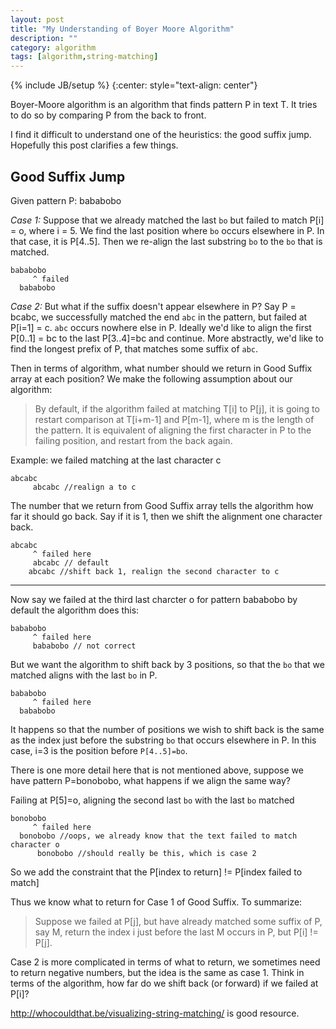 ```yaml
---
layout: post
title: "My Understanding of Boyer Moore Algorithm"
description: ""
category: algorithm
tags: [algorithm,string-matching]
---
```

{% include JB/setup %}
{:center: style="text-align: center"}

Boyer-Moore algorithm is an algorithm that finds pattern P in text T. It tries to do so by comparing P from the back to front. 

I find it difficult to understand one of the heuristics: the good suffix jump. Hopefully this post clarifies a few things. 


Good Suffix Jump
----
Given pattern P: bababobo

*Case 1:*
Suppose that we already matched the last `bo` but failed to match P[i] = o, where i = 5. We find the last position where `bo` occurs elsewhere in P. In that case, it is P[4..5]. Then we re-align the last substring `bo` to the `bo` that is matched. 
```
bababobo
     ^ failed
  bababobo
```

*Case 2:*
But what if the suffix doesn't appear elsewhere in P? 
Say P = bcabc, we successfully matched the end `abc` in the pattern, but failed at P[i=1] = c. `abc` occurs nowhere else in P. Ideally we'd like to align the first P[0..1] = bc to the last P[3..4]=bc and continue. More abstractly, we'd like to find the longest prefix of P, that matches some suffix of `abc`. 

Then in terms of algorithm, what number should we return in Good Suffix array at each position?
We make the following assumption about our algorithm: 

>By default, if the algorithm failed at matching T[i] to P[j], it is going to restart comparison at T[i+m-1] and P[m-1], where m is the length of the pattern. It is equivalent of aligning the first character in P to the failing position, and restart from the back again. 

Example: we failed matching at the last character c
```
abcabc
     abcabc //realign a to c
```

The number that we return from Good Suffix array tells the algorithm how far it should go back. Say if it is 1, then we shift the alignment one character back. 

```
abcabc
     ^ failed here
     abcabc // default
    abcabc //shift back 1, realign the second character to c
```


----------

Now say we failed at the third last charcter o for pattern bababobo
by default the algorithm does this:
```
bababobo
     ^ failed here
     bababobo // not correct
```

But we want the algorithm to shift back by 3 positions, so that the `bo` that we matched aligns with the last `bo` in P. 
```
bababobo
     ^ failed here
  bababobo
```
It happens so that the number of positions we wish to shift back is the same as the index just before the substring `bo` that occurs elsewhere in P. In this case, i=3 is the position before `P[4..5]=bo`. 

There is one more detail here that is not mentioned above, suppose we have pattern P=bonobobo, what happens if we align the same way? 

Failing at P[5]=o, aligning the second last `bo` with the last `bo` matched
```
bonobobo
     ^ failed here
  bonobobo //oops, we already know that the text failed to match character o 
      bonobobo //should really be this, which is case 2
```

So we add the constraint that the P[index to return] != P[index failed to match]

Thus we know what to return for Case 1 of Good Suffix. To summarize:
>Suppose we failed at P[j], but have already matched some suffix of P, say M, return the index i just before the last M occurs in P, but P[i] != P[j]. 

Case 2 is more complicated in terms of what to return, we sometimes need to return negative numbers, but the idea is the same as case 1. Think in terms of the algorithm, how far do we shift back (or forward) if we failed at P[i]? 

http://whocouldthat.be/visualizing-string-matching/ is good resource.




